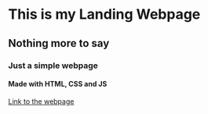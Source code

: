 # This is my Landing Webpage

## Nothing more to say

### Just a simple webpage

#### Made with HTML, CSS and JS

[Link to the webpage](https://oberhofer.ddns.net/)
